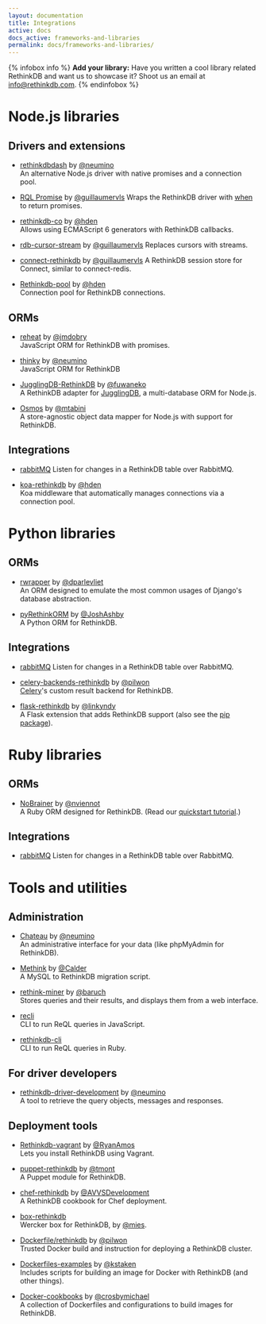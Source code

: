 ```yaml
---
layout: documentation
title: Integrations
active: docs
docs_active: frameworks-and-libraries
permalink: docs/frameworks-and-libraries/
---
```


{% infobox info %}
__Add your library:__ Have you written a cool library related RethinkDB and want us to showcase it?
Shoot us an email at <a href="mailto:info@rethinkdb.com">info@rethinkdb.com</a>.
{% endinfobox %}

# Node.js libraries

## Drivers and extensions

- [rethinkdbdash](https://github.com/neumino/rethinkdbdash) by [@neumino](https://github.com/neumino)  
  An alternative Node.js driver with native promises and a connection pool.

- [RQL Promise](https://github.com/guillaumervls/rql-promise) by [@guillaumervls](https://github.com/guillaumervls)
   Wraps the RethinkDB driver with [when](https://github.com/cujojs/when) to return promises.

- [rethinkdb-co](https://github.com/hden/rethinkdb-co) by [@hden](https://github.com/hden)  
  Allows using ECMAScript 6 generators with RethinkDB callbacks.

- [rdb-cursor-stream](https://github.com/guillaumervls/rdb-cursor-stream) by [@guillaumervls](https://github.com/guillaumervls)
  Replaces cursors with streams.

- [connect-rethinkdb](https://github.com/guillaumervls/connect-rethinkdb) by [@guillaumervls](https://github.com/guillaumervls)
  A RethinkDB session store for Connect, similar to connect-redis.

- [Rethinkdb-pool](https://github.com/hden/rethinkdb-pool) by [@hden](https://github.com/hden)  
  Connection pool for RethinkDB connections.


## ORMs

- [reheat](https://github.com/jmdobry/reheat) by [@jmdobry](https://github.com/jmdobry)  
  JavaScript ORM for RethinkDB with promises.

- [thinky](https://github.com/neumino/thinky) by [@neumino](https://github.com/neumino)  
  JavaScript ORM for RethinkDB

- [JugglingDB-RethinkDB](https://github.com/fuwaneko/jugglingdb-rethink) by [@fuwaneko](https://github.com/fuwaneko)  
  A RethinkDB adapter for [JugglingDB](https://github.com/1602/jugglingdb), a multi-database ORM for Node.js.

- [Osmos](https://github.com/mtabini/osmos) by [@mtabini](https://github.com/mtabini)  
  A store-agnostic object data mapper for Node.js with support for RethinkDB.


## Integrations

- [rabbitMQ](/docs/rabbitmq/javascript) Listen for changes in a RethinkDB table over RabbitMQ.

- [koa-rethinkdb](https://github.com/hden/koa-rethinkdb) by [@hden](https://github.com/hden)  
  Koa middleware that automatically manages connections via a connection pool.



# Python libraries


## ORMs

- [rwrapper](https://github.com/dparlevliet/rwrapper) by [@dparlevliet](https://github.com/dparlevliet)  
  An ORM designed to emulate the most common usages of Django's database abstraction.

- [pyRethinkORM](https://github.com/JoshAshby/pyRethinkORM) by [@JoshAshby](https://github.com/JoshAshby)  
  A Python ORM for RethinkDB.

## Integrations

- [rabbitMQ](/docs/rabbitmq/python) Listen for changes in a RethinkDB table over RabbitMQ.

- [celery-backends-rethinkdb](https://github.com/pilwon/celery-backends-rethinkdb) by [@pilwon](https://github.com/pilwon)  
  [Celery](http://www.celeryproject.org/)'s custom result backend for RethinkDB.

- [flask-rethinkdb](https://github.com/linkyndy/flask-rethinkdb) by [@linkyndy](https://github.com/linkyndy)  
  A Flask extension that adds RethinkDB support (also see the [pip package](https://pypi.python.org/pypi/Flask-RethinkDB/)).



# Ruby libraries


## ORMs

- [NoBrainer](https://github.com/nviennot/nobrainer) by [@nviennot](https://github.com/nviennot)  
  A Ruby ORM designed for RethinkDB. (Read our [quickstart tutorial](/docs/rails).)

## Integrations

- [rabbitMQ](/docs/rabbitmq/ruby) Listen for changes in a RethinkDB table over RabbitMQ.


# Tools and utilities


## Administration
- [Chateau](https://github.com/neumino/chateau) by [@neumino](https://github.com/neumino)  
  An administrative interface for your data (like phpMyAdmin for RethinkDB).

- [Methink](https://github.com/Calder/methink) by [@Calder](https://github.com/Calder)  
  A MySQL to RethinkDB migration script.

- [rethink-miner](https://github.com/baruch/rethink-miner) by [@baruch](https://github.com/baruch)  
  Stores queries and their results, and displays them from a web interface.

- [recli](https://github.com/stiang/recli)  
  CLI to run ReQL queries in JavaScript.

- [rethinkdb-cli](https://github.com/byterussian/rethinkdb-cli)  
  CLI to run ReQL queries in Ruby.


## For driver developers
- [rethinkdb-driver-development](https://github.com/neumino/rethinkdb-driver-development) by [@neumino](https://github.com/neumino)  
  A tool to retrieve the query objects, messages and responses.


## Deployment tools
- [Rethinkdb-vagrant](https://github.com/RyanAmos/rethinkdb-vagrant) by [@RyanAmos](https://github.com/RyanAmos)  
  Lets you install RethinkDB using Vagrant.

- [puppet-rethinkdb](https://github.com/tmont/puppet-rethinkdb) by [@tmont](https://github.com/tmont)  
  A Puppet module for RethinkDB.

- [chef-rethinkdb](https://github.com/AVVSDevelopment/chef-rethinkdb) by [@AVVSDevelopment](https://github.com/AVVSDevelopment)  
  A RethinkDB cookbook for Chef deployment.

- [box-rethinkdb](https://github.com/mies/box-rethinkdb)  
  Wercker box for RethinkDB, by [@mies](https://github.com/mies).

- [Dockerfile/rethinkdb](http://dockerfile.github.io/#/rethinkdb) by [@pilwon](https://github.com/pilwon)  
  Trusted Docker build and instruction for deploying a RethinkDB cluster.

- [Dockerfiles-examples](https://github.com/kstaken/dockerfile-examples) by [@kstaken](https://github.com/kstaken)  
  Includes scripts for building an image for Docker with RethinkDB (and other things).

- [Docker-cookbooks](https://github.com/crosbymichael/docker-cookbooks) by [@crosbymichael](https://github.com/crosbymichael)  
  A collection of Dockerfiles and configurations to build images for RethinkDB.

